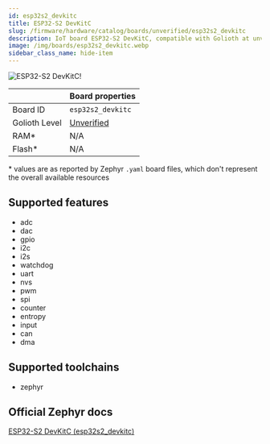 ```yaml
---
id: esp32s2_devkitc
title: ESP32-S2 DevKitC
slug: /firmware/hardware/catalog/boards/unverified/esp32s2_devkitc
description: IoT board ESP32-S2 DevKitC, compatible with Golioth at unverified level.
image: /img/boards/esp32s2_devkitc.webp
sidebar_class_name: hide-item
---
```


[//]: # (This is an auto-generated file, do not edit! Changes to it will be lost upon re-generation)

![ESP32-S2 DevKitC!](/img/boards/esp32s2_devkitc.webp "ESP32-S2 DevKitC")

|                | Board properties     |
| -------------  | -------------------- |
| Board ID       | `esp32s2_devkitc` |
| Golioth Level  | [Unverified](/firmware/hardware#unverified-boards) |
| RAM*           | N/A |
| Flash*         | N/A |

\* values are as reported by Zephyr `.yaml` board files, which don't represent the overall available resources



## Supported features

* adc
* dac
* gpio
* i2c
* i2s
* watchdog
* uart
* nvs
* pwm
* spi
* counter
* entropy
* input
* can
* dma

## Supported toolchains

* zephyr

## Official Zephyr docs

[ESP32-S2 DevKitC (esp32s2_devkitc)](https://docs.zephyrproject.org/latest/boards/espressif/esp32s2_devkitc/doc/index.html)
